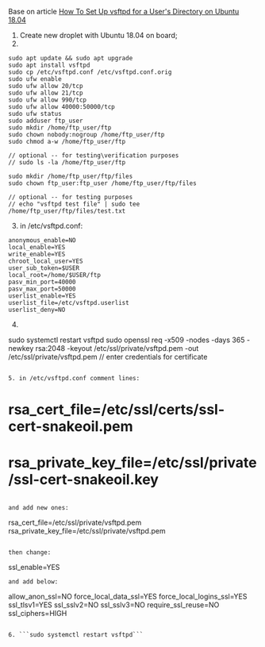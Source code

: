 Base on article [How To Set Up vsftpd for a User's Directory on Ubuntu 18.04](https://www.digitalocean.com/community/tutorials/how-to-set-up-vsftpd-for-a-user-s-directory-on-ubuntu-18-04)

1. Create new droplet with Ubuntu 18.04 on board;
2.
```
sudo apt update && sudo apt upgrade
sudo apt install vsftpd
sudo cp /etc/vsftpd.conf /etc/vsftpd.conf.orig
sudo ufw enable
sudo ufw allow 20/tcp
sudo ufw allow 21/tcp
sudo ufw allow 990/tcp
sudo ufw allow 40000:50000/tcp
sudo ufw status
sudo adduser ftp_user
sudo mkdir /home/ftp_user/ftp
sudo chown nobody:nogroup /home/ftp_user/ftp
sudo chmod a-w /home/ftp_user/ftp

// optional -- for testing\verification purposes
// sudo ls -la /home/ftp_user/ftp

sudo mkdir /home/ftp_user/ftp/files
sudo chown ftp_user:ftp_user /home/ftp_user/ftp/files

// optional -- for testing purposes
// echo "vsftpd test file" | sudo tee /home/ftp_user/ftp/files/test.txt

```

3. in /etc/vsftpd.conf:
```
anonymous_enable=NO
local_enable=YES
write_enable=YES
chroot_local_user=YES
user_sub_token=$USER
local_root=/home/$USER/ftp
pasv_min_port=40000
pasv_max_port=50000
userlist_enable=YES
userlist_file=/etc/vsftpd.userlist
userlist_deny=NO

```

4. ```echo "ftp_user" | sudo tee -a /etc/vsftpd.userlist
sudo systemctl restart vsftpd
sudo openssl req -x509 -nodes -days 365 -newkey rsa:2048 -keyout /etc/ssl/private/vsftpd.pem -out /etc/ssl/private/vsftpd.pem 
// enter credentials for certificate
```

5. in /etc/vsftpd.conf comment lines:
``` 
 # rsa_cert_file=/etc/ssl/certs/ssl-cert-snakeoil.pem
 # rsa_private_key_file=/etc/ssl/private/ssl-cert-snakeoil.key
```

and add new ones:
```
rsa_cert_file=/etc/ssl/private/vsftpd.pem
rsa_private_key_file=/etc/ssl/private/vsftpd.pem
```

then change:
```
ssl_enable=YES
```
and add below:
```
allow_anon_ssl=NO
force_local_data_ssl=YES
force_local_logins_ssl=YES
ssl_tlsv1=YES
ssl_sslv2=NO
ssl_sslv3=NO
require_ssl_reuse=NO
ssl_ciphers=HIGH
```

6. ```sudo systemctl restart vsftpd```
